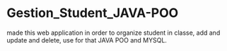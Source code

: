 # Gestion_Student_JAVA-POO
made this web application in order to organize student in classe, add and update and delete, use for that JAVA POO and MYSQL.
